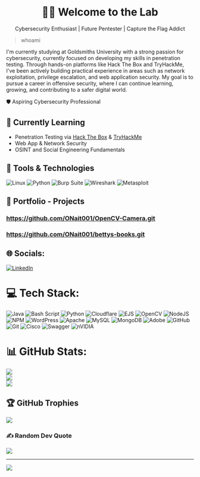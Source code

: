 <h1 align="center">🕵️‍♂️ Welcome to the Lab</h1>
<p align="center">Cybersecurity Enthusiast | Future Pentester | Capture the Flag Addict</p>

> whoami

I'm currently studying at Goldsmiths University with a strong passion for cybersecurity, currently focused on developing my skills in penetration testing. Through hands-on platforms like Hack The Box and TryHackMe, I've been actively building practical experience in areas such as network exploitation, privilege escalation, and web application security. My goal is to pursue a career in offensive security, where I can continue learning, growing, and contributing to a safer digital world.

🛡️ Aspiring Cybersecurity Professional  
## 🧠 Currently Learning
- Penetration Testing via [Hack The Box](https://www.hackthebox.com/) & [TryHackMe](https://tryhackme.com/)
- Web App & Network Security
- OSINT and Social Engineering Fundamentals

## 🔧 Tools & Technologies
![Linux](https://img.shields.io/badge/Linux-000?logo=linux&logoColor=white)
![Python](https://img.shields.io/badge/Python-3670A0?logo=python&logoColor=ffdd54)
![Burp Suite](https://img.shields.io/badge/Burp%20Suite-ff3300?logo=burpsuite&logoColor=white)
![Wireshark](https://img.shields.io/badge/Wireshark-1A1F71?logo=wireshark&logoColor=white)
![Metasploit](https://img.shields.io/badge/Metasploit-5079be?logo=metasploit&logoColor=white)

## 📖 Portfolio - Projects 
### https://github.com/ONait001/OpenCV-Camera.git 
### https://github.com/ONait001/bettys-books.git

## 🌐 Socials:
[![LinkedIn](https://img.shields.io/badge/LinkedIn-%230077B5.svg?logo=linkedin&logoColor=white)](https://linkedin.com/in/https://www.linkedin.com/in/ossama-n-403b0330b/) 

# 💻 Tech Stack:
![Java](https://img.shields.io/badge/java-%23ED8B00.svg?style=for-the-badge&logo=openjdk&logoColor=white) ![Bash Script](https://img.shields.io/badge/bash_script-%23121011.svg?style=for-the-badge&logo=gnu-bash&logoColor=white) ![Python](https://img.shields.io/badge/python-3670A0?style=for-the-badge&logo=python&logoColor=ffdd54) ![Cloudflare](https://img.shields.io/badge/Cloudflare-F38020?style=for-the-badge&logo=Cloudflare&logoColor=white) ![EJS](https://img.shields.io/badge/ejs-%23B4CA65.svg?style=for-the-badge&logo=ejs&logoColor=black) ![OpenCV](https://img.shields.io/badge/opencv-%23white.svg?style=for-the-badge&logo=opencv&logoColor=white) ![NodeJS](https://img.shields.io/badge/node.js-6DA55F?style=for-the-badge&logo=node.js&logoColor=white) ![NPM](https://img.shields.io/badge/NPM-%23CB3837.svg?style=for-the-badge&logo=npm&logoColor=white) ![WordPress](https://img.shields.io/badge/WordPress-%23117AC9.svg?style=for-the-badge&logo=WordPress&logoColor=white) ![Apache](https://img.shields.io/badge/apache-%23D42029.svg?style=for-the-badge&logo=apache&logoColor=white) ![MySQL](https://img.shields.io/badge/mysql-4479A1.svg?style=for-the-badge&logo=mysql&logoColor=white) ![MongoDB](https://img.shields.io/badge/MongoDB-%234ea94b.svg?style=for-the-badge&logo=mongodb&logoColor=white) ![Adobe](https://img.shields.io/badge/adobe-%23FF0000.svg?style=for-the-badge&logo=adobe&logoColor=white) ![GitHub](https://img.shields.io/badge/github-%23121011.svg?style=for-the-badge&logo=github&logoColor=white) ![Git](https://img.shields.io/badge/git-%23F05033.svg?style=for-the-badge&logo=git&logoColor=white) ![Cisco](https://img.shields.io/badge/cisco-%23049fd9.svg?style=for-the-badge&logo=cisco&logoColor=black) ![Swagger](https://img.shields.io/badge/-Swagger-%23Clojure?style=for-the-badge&logo=swagger&logoColor=white) ![nVIDIA](https://img.shields.io/badge/nVIDIA-%2376B900.svg?style=for-the-badge&logo=nVIDIA&logoColor=white)
# 📊 GitHub Stats:
![](https://github-readme-stats.vercel.app/api?username=ONait001&theme=dark&hide_border=false&include_all_commits=false&count_private=false)<br/>
![](https://nirzak-streak-stats.vercel.app/?user=ONait001&theme=dark&hide_border=false)<br/>
![](https://github-readme-stats.vercel.app/api/top-langs/?username=ONait001&theme=dark&hide_border=false&include_all_commits=false&count_private=false&layout=compact)

## 🏆 GitHub Trophies
![](https://github-profile-trophy.vercel.app/?username=ONait001&theme=radical&no-frame=false&no-bg=true&margin-w=4)

### ✍️ Random Dev Quote
![](https://quotes-github-readme.vercel.app/api?type=horizontal&theme=radical)

---
[![](https://visitcount.itsvg.in/api?id=ONait001&icon=0&color=0)](https://visitcount.itsvg.in)


<!--
**ONait001/ONait001** is a ✨ _special_ ✨ repository because its `README.md` (this file) appears on your GitHub profile.

Here are some ideas to get you started:

- 🔭 I’m currently working on ...
- 🌱 I’m currently learning ...
- 👯 I’m looking to collaborate on ...
- 🤔 I’m looking for help with ...
- 💬 Ask me about ...
- 📫 How to reach me: ...
- 😄 Pronouns: ...
- ⚡ Fun fact: ...
-->
